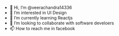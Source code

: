 - 👋 Hi, I’m @veerachandra14336
- 👀 I’m interested in UI Design
- 🌱 I’m currently learning Reactjs
- 💞️ I’m looking to collaborate with software develoers
- 📫 How to reach me in facebook

<!---
veerachandra14336/veerachandra14336 is a ✨ special ✨ repository because its `README.md` (this file) appears on your GitHub profile.
You can click the Preview link to take a look at your changes.
--->
